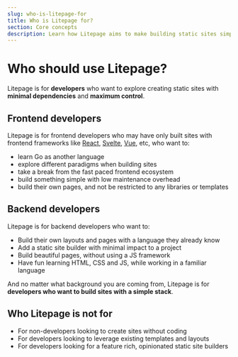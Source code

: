 ```yaml
---
slug: who-is-litepage-for
title: Who is Litepage for?
section: Core concepts
description: Learn how Litepage aims to make building static sites simpler
---
```


# Who should use Litepage?

Litepage is for **developers** who want to explore creating static sites with **minimal dependencies** and **maximum control**.

## Frontend developers

Litepage is for frontend developers who may have only built sites with frontend frameworks like [React](https://react.dev/), [Svelte](https://svelte.dev/), [Vue](https://vuejs.org/), etc, who want to:

- learn Go as another language
- explore different paradigms when building sites
- take a break from the fast paced frontend ecosystem
- build something simple with low maintenance overhead
- build their own pages, and not be restricted to any libraries or templates

## Backend developers

Litepage is for backend developers who want to:

- Build their own layouts and pages with a language they already know
- Add a static site builder with minimal impact to a project
- Build beautiful pages, without using a JS framework
- Have fun learning HTML, CSS and JS, while working in a familiar language

And no matter what background you are coming from, Litepage is for **developers who want to build sites with a simple stack**.

## Who Litepage is not for

- For non-developers looking to create sites without coding
- For developers looking to leverage existing templates and layouts
- For developers looking for a feature rich, opinionated static site builders
